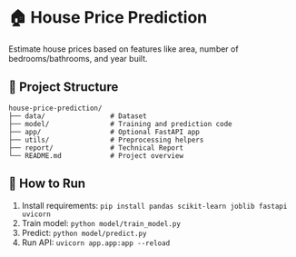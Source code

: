# 🏠 House Price Prediction

Estimate house prices based on features like area, number of bedrooms/bathrooms, and year built.

## 🔧 Project Structure

```
house-price-prediction/
├── data/                # Dataset
├── model/               # Training and prediction code
├── app/                 # Optional FastAPI app
├── utils/               # Preprocessing helpers
├── report/              # Technical Report
└── README.md            # Project overview
```

## 🚀 How to Run

1. Install requirements: `pip install pandas scikit-learn joblib fastapi uvicorn`
2. Train model: `python model/train_model.py`
3. Predict: `python model/predict.py`
4. Run API: `uvicorn app.app:app --reload`
